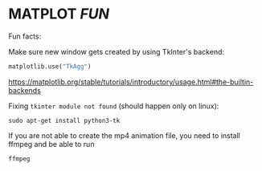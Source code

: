 # MATPLOT _FUN_

Fun facts:

Make sure new window gets created by using TkInter's backend:
````python
matplotlib.use("TkAgg")
````
https://matplotlib.org/stable/tutorials/introductory/usage.html#the-builtin-backends

Fixing `tkinter module not found` (should happen only on linux):
````shell
sudo apt-get install python3-tk
````

If you are not able to create the mp4 animation file, you need to install ffmpeg and be able to run
```shell
ffmpeg
```


